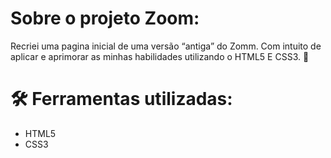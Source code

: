 # Sobre o projeto Zoom: 

Recriei uma pagina inicial de uma versão “antiga” do Zomm. Com intuito de aplicar e aprimorar as minhas habilidades utilizando o HTML5 E CSS3. 🌱

# 🛠️ Ferramentas utilizadas:

- HTML5
- CSS3
